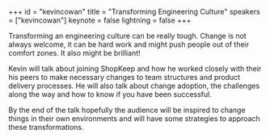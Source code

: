 ﻿+++
id = "kevincowan"
title = "Transforming Engineering Culture"
speakers = ["kevincowan"]
keynote = false
lightning = false
+++

Transforming an engineering culture can be really tough.  Change is not always welcome, it can be hard work and might push people out of their comfort zones.  It also might be brilliant!

Kevin will talk about joining ShopKeep and how he worked closely with their his peers to make necessary changes to team structures and product delivery processes.  He will also talk about change adoption, the challenges along the way and how to know if you have been successful.

By the end of the talk hopefully the audience will be inspired to change things in their own environments and will have some strategies to approach these transformations.